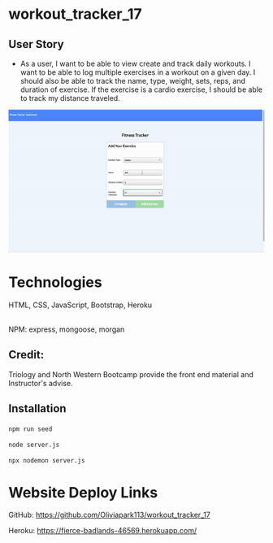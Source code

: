 # workout_tracker_17


## User Story

* As a user, I want to be able to view create and track daily workouts. I want to be able to log multiple exercises in a workout on a given day. I should also be able to track the name, type, weight, sets, reps, and duration of exercise. If the exercise is a cardio exercise, I should be able to track my distance traveled.


![demo](./demo/Demo.gif)

# Technologies
HTML, CSS, JavaScript,  Bootstrap, Heroku

<br>
NPM:  express, mongoose, morgan

## Credit:

Triology and North Western Bootcamp provide the front end material and Instructor's advise.

## Installation 

`npm run seed `

`node server.js`

`npx nodemon server.js`


# Website Deploy Links
GitHub: https://github.com/Oliviapark113/workout_tracker_17


Heroku: https://fierce-badlands-46569.herokuapp.com/ 